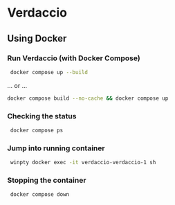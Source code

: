 # Verdaccio 

## Using Docker

### Run Verdaccio (with Docker Compose)

```sh 
 docker compose up --build
```

... or ...

```sh 
docker compose build --no-cache && docker compose up
```


### Checking the status

```sh 
 docker compose ps
```

### Jump into running container 

```sh
 winpty docker exec -it verdaccio-verdaccio-1 sh
```

### Stopping the container 

```sh
 docker compose down
```